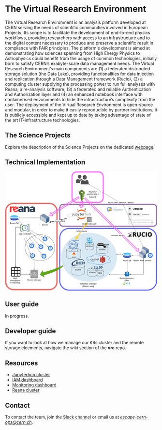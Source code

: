# The Virtual Research Environment

The Virtual Research Environment is an analysis platform developed at CERN serving the needs of scientific communities involved in European Projects. Its scope is to facilitate the development of end-to-end physics workflows, providing researchers with access to an infrastructure and to the digital content necessary to produce and preserve a scientific result in compliance with FAIR principles. The platform's development is aimed at demonstrating how sciences spanning from High Energy Physics to Astrophysics could benefit from the usage of common technologies, initially born to satisfy CERN’s exabyte-scale data management needs. The Virtual Research Environment’s main components are (1) a federated distributed storage solution (the Data Lake), providing functionalities for data injection and replication through a Data Management framework (Rucio), (2) a computing cluster supplying the processing power to run full analyses with Reana, a re-analysis software, (3) a federated and reliable Authentication and Authorization layer and (4) an enhanced notebook interface with containerised environments to hide the infrastructure’s complexity from the user. The deployment of the Virtual Research Environment is open-source and modular, in order to make it easily reproducible by partner institutions; it is publicly accessible and kept up to date by taking advantage of state of the art IT-infrastructure technologies. 

## The Science Projects

Explore the description of the Science Projects on the dedicated [webpage](https://escape2020.pages.in2p3.fr/virtual-environment/home/). 

## Technical Implementation 

![image](VRE-diagram.png)

## User guide 

In progress. 

## Developer guide 

If you want to look at how we manage our K8s cluster and the remote storage eleements, navigate the wiki section of the **vre** repo. 

## Resources 
- [Jupyterhub cluster](https://nb-vre.cern.ch/)
- [IAM dashboard]()
- [Monitoring dashboard](https://monit-grafana.cern.ch/d/PJ65OqBVz/vre-rucio-events?orgId=51)
- [Reana cluster]()

## Contact

To contact the team, join the [Slack channel](https://eosc-escape.slack.com/archives/C03Q65M1U5V) or email us at *escape-cern-ops@cern.ch*. 
